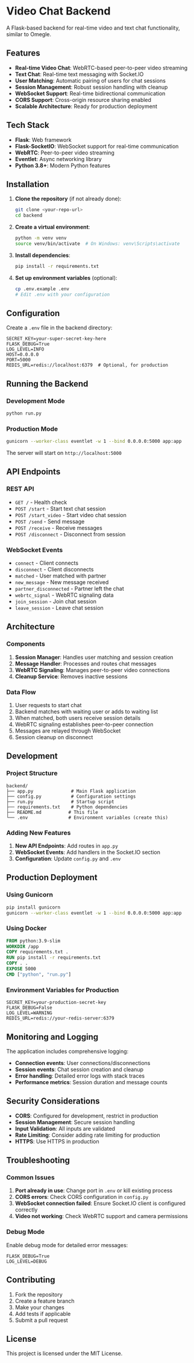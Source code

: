 # Video Chat Backend

A Flask-based backend for real-time video and text chat functionality, similar to Omegle.

## Features

- **Real-time Video Chat**: WebRTC-based peer-to-peer video streaming
- **Text Chat**: Real-time text messaging with Socket.IO
- **User Matching**: Automatic pairing of users for chat sessions
- **Session Management**: Robust session handling with cleanup
- **WebSocket Support**: Real-time bidirectional communication
- **CORS Support**: Cross-origin resource sharing enabled
- **Scalable Architecture**: Ready for production deployment

## Tech Stack

- **Flask**: Web framework
- **Flask-SocketIO**: WebSocket support for real-time communication
- **WebRTC**: Peer-to-peer video streaming
- **Eventlet**: Async networking library
- **Python 3.8+**: Modern Python features

## Installation

1. **Clone the repository** (if not already done):
   ```bash
   git clone <your-repo-url>
   cd backend
   ```

2. **Create a virtual environment**:
   ```bash
   python -m venv venv
   source venv/bin/activate  # On Windows: venv\Scripts\activate
   ```

3. **Install dependencies**:
   ```bash
   pip install -r requirements.txt
   ```

4. **Set up environment variables** (optional):
   ```bash
   cp .env.example .env
   # Edit .env with your configuration
   ```

## Configuration

Create a `.env` file in the backend directory:

```env
SECRET_KEY=your-super-secret-key-here
FLASK_DEBUG=True
LOG_LEVEL=INFO
HOST=0.0.0.0
PORT=5000
REDIS_URL=redis://localhost:6379  # Optional, for production
```

## Running the Backend

### Development Mode
```bash
python run.py
```

### Production Mode
```bash
gunicorn --worker-class eventlet -w 1 --bind 0.0.0.0:5000 app:app
```

The server will start on `http://localhost:5000`

## API Endpoints

### REST API

- `GET /` - Health check
- `POST /start` - Start text chat session
- `POST /start_video` - Start video chat session
- `POST /send` - Send message
- `POST /receive` - Receive messages
- `POST /disconnect` - Disconnect from session

### WebSocket Events

- `connect` - Client connects
- `disconnect` - Client disconnects
- `matched` - User matched with partner
- `new_message` - New message received
- `partner_disconnected` - Partner left the chat
- `webrtc_signal` - WebRTC signaling data
- `join_session` - Join chat session
- `leave_session` - Leave chat session

## Architecture

### Components

1. **Session Manager**: Handles user matching and session creation
2. **Message Handler**: Processes and routes chat messages
3. **WebRTC Signaling**: Manages peer-to-peer video connections
4. **Cleanup Service**: Removes inactive sessions

### Data Flow

1. User requests to start chat
2. Backend matches with waiting user or adds to waiting list
3. When matched, both users receive session details
4. WebRTC signaling establishes peer-to-peer connection
5. Messages are relayed through WebSocket
6. Session cleanup on disconnect

## Development

### Project Structure
```
backend/
├── app.py              # Main Flask application
├── config.py           # Configuration settings
├── run.py              # Startup script
├── requirements.txt    # Python dependencies
├── README.md          # This file
└── .env               # Environment variables (create this)
```

### Adding New Features

1. **New API Endpoints**: Add routes in `app.py`
2. **WebSocket Events**: Add handlers in the Socket.IO section
3. **Configuration**: Update `config.py` and `.env`

## Production Deployment

### Using Gunicorn
```bash
pip install gunicorn
gunicorn --worker-class eventlet -w 1 --bind 0.0.0.0:5000 app:app
```

### Using Docker
```dockerfile
FROM python:3.9-slim
WORKDIR /app
COPY requirements.txt .
RUN pip install -r requirements.txt
COPY . .
EXPOSE 5000
CMD ["python", "run.py"]
```

### Environment Variables for Production
```env
SECRET_KEY=your-production-secret-key
FLASK_DEBUG=False
LOG_LEVEL=WARNING
REDIS_URL=redis://your-redis-server:6379
```

## Monitoring and Logging

The application includes comprehensive logging:

- **Connection events**: User connections/disconnections
- **Session events**: Chat session creation and cleanup
- **Error handling**: Detailed error logs with stack traces
- **Performance metrics**: Session duration and message counts

## Security Considerations

- **CORS**: Configured for development, restrict in production
- **Session Management**: Secure session handling
- **Input Validation**: All inputs are validated
- **Rate Limiting**: Consider adding rate limiting for production
- **HTTPS**: Use HTTPS in production

## Troubleshooting

### Common Issues

1. **Port already in use**: Change port in `.env` or kill existing process
2. **CORS errors**: Check CORS configuration in `config.py`
3. **WebSocket connection failed**: Ensure Socket.IO client is configured correctly
4. **Video not working**: Check WebRTC support and camera permissions

### Debug Mode

Enable debug mode for detailed error messages:
```env
FLASK_DEBUG=True
LOG_LEVEL=DEBUG
```

## Contributing

1. Fork the repository
2. Create a feature branch
3. Make your changes
4. Add tests if applicable
5. Submit a pull request

## License

This project is licensed under the MIT License.

